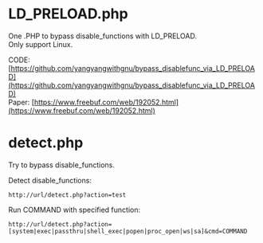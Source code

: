 # LD_PRELOAD.php

One .PHP to bypass disable_functions with LD_PRELOAD.  
Only support Linux.

CODE: [https://github.com/yangyangwithgnu/bypass_disablefunc_via_LD_PRELOAD](https://github.com/yangyangwithgnu/bypass_disablefunc_via_LD_PRELOAD)  
Paper: [https://www.freebuf.com/web/192052.html](https://www.freebuf.com/web/192052.html)


# detect.php

Try to bypass disable_functions.

Detect disable_functions:
```
http://url/detect.php?action=test
```

Run COMMAND with specified function:
```
http://url/detect.php?action=[system|exec|passthru|shell_exec|popen|proc_open|ws|sa]&cmd=COMMAND
```
